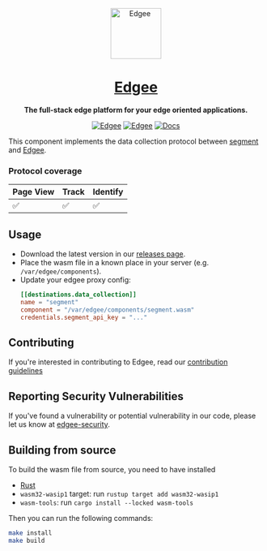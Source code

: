 <div align="center">

<p align="center">
  <a href="https://www.edgee.cloud">
    <picture>
      <source media="(prefers-color-scheme: dark)" srcset="https://cdn.edgee.cloud/img/favicon-dark.svg">
      <img src="https://cdn.edgee.cloud/img/favicon.svg" height="100" alt="Edgee">
    </picture>
    <h1 align="center">Edgee</h1>
  </a>
</p>


**The full-stack edge platform for your edge oriented applications.**

[![Edgee](https://img.shields.io/badge/edgee-open%20source-blueviolet.svg)](https://www.edgee.cloud)
[![Edgee](https://img.shields.io/badge/slack-edgee-blueviolet.svg?logo=slack)](https://www.edgee.cloud/slack)
[![Docs](https://img.shields.io/badge/docs-published-blue)](https://docs.edgee.cloud)

</div>

This component implements the data collection protocol between [segment](https://segment.com) and [Edgee](https://www.edgee.cloud).

### Protocol coverage

| Page View | Track | Identify |
| -------- | ------- | ------- |
|  ✅ | ✅ | ✅ |

## Usage

- Download the latest version in our [releases page](../../releases). 
- Place the wasm file in a known place in your server (e.g. `/var/edgee/components`).
- Update your edgee proxy config:
  ```toml
  [[destinations.data_collection]]
  name = "segment"
  component = "/var/edgee/components/segment.wasm"
  credentials.segment_api_key = "..." 
  ```

## Contributing
If you're interested in contributing to Edgee, read our [contribution guidelines](./CONTRIBUTING.md)

## Reporting Security Vulnerabilities
If you've found a vulnerability or potential vulnerability in our code, please let us know at
[edgee-security](mailto:security@edgee.cloud).


## Building from source

To build the wasm file from source, you need to have installed
- [Rust](https://www.rust-lang.org/tools/install)
- `wasm32-wasip1` target: run `rustup target add wasm32-wasip1`
- `wasm-tools`: run `cargo install --locked wasm-tools`

Then you can run the following commands:

```bash
make install
make build
```
